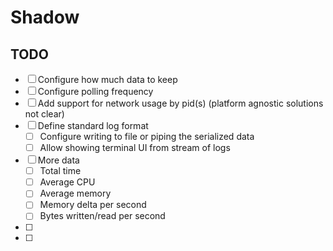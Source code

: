 # Shadow


## TODO

- [ ] Configure how much data to keep
- [ ] Configure polling frequency
- [ ] Add support for network usage by pid(s) (platform agnostic solutions not clear)
- [ ] Define standard log format
	- [ ] Configure writing to file or piping the serialized data
	- [ ] Allow showing terminal UI from stream of logs
- [ ] More data
	- [ ] Total time
	- [ ] Average CPU
	- [ ] Average memory
	- [ ] Memory delta per second
	- [ ] Bytes written/read per second
- [ ] 
- [ ] 
